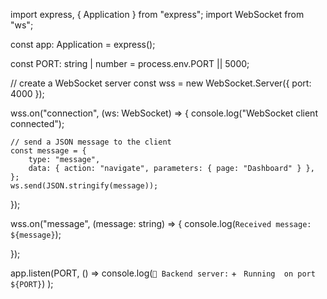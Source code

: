 import express, { Application } from "express";
import WebSocket from "ws";

const app: Application = express();

const PORT: string | number = process.env.PORT || 5000;

// create a WebSocket server
const wss = new WebSocket.Server({ port: 4000 });

wss.on("connection", (ws: WebSocket) => {
    console.log("WebSocket client connected");

    // send a JSON message to the client
    const message = {
        type: "message",
        data: { action: "navigate", parameters: { page: "Dashboard" } },
    };
    ws.send(JSON.stringify(message));
});

wss.on("message", (message: string) => {
    console.log(`Received message: ${message}`);

    
});


app.listen(PORT, () =>
    console.log(` 📡 Backend server: ` + ` Running  on port ${PORT}`)
);
